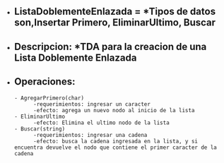 - ## ListaDoblementeEnlazada = *Tipos de datos son,Insertar Primero, EliminarUltimo, Buscar
- ## Descripcion: *TDA para la creacion de una Lista Doblemente Enlazada
- ## Operaciones:
      - AgregarPrimero(char)
            -requerimientos: ingresar un caracter
            -efecto: agrega un nuevo nodo al inicio de la lista
      - EliminarUltimo
            -efecto: Elimina el ultimo nodo de la lista
      - Buscar(string)
            -requerimientos: ingresar una cadena 
            -efecto: busca la cadena ingresada en la lista, y si encuentra devuelve el nodo que contiene el primer caracter de la cadena      
     